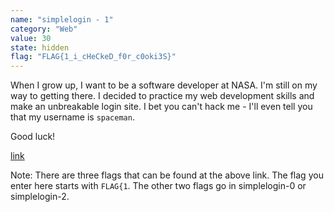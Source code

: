 ```yaml
---
name: "simplelogin - 1"
category: "Web"
value: 30
state: hidden
flag: "FLAG{1_i_cHeCkeD_f0r_c0oki3S}"
---
```


When I grow up, I want to be a software developer at NASA. I'm still on my way to getting there. I decided to practice my web development skills and make an unbreakable login site. I bet you can't hack me - I'll even tell you that my username is `spaceman`.

Good luck!

[link](https://chal.compclub.xyz)

Note: There are three flags that can be found at the above link. The flag you enter here starts with `FLAG{1`. The other two flags go in simplelogin-0 or simplelogin-2. 
